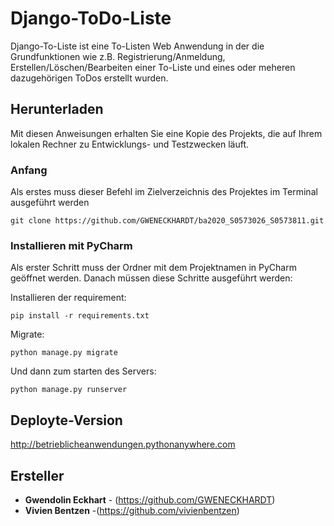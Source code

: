 # Django-ToDo-Liste 

Django-To-Liste ist eine To-Listen Web Anwendung in der die Grundfunktionen wie z.B. Registrierung/Anmeldung, Erstellen/Löschen/Bearbeiten einer 
To-Liste und eines oder meheren dazugehörigen ToDos erstellt wurden.

## Herunterladen

Mit diesen Anweisungen erhalten Sie eine Kopie des Projekts, die auf Ihrem lokalen Rechner zu Entwicklungs- und Testzwecken läuft. 

### Anfang

Als erstes muss dieser Befehl im Zielverzeichnis des Projektes im Terminal ausgeführt werden 
```
git clone https://github.com/GWENECKHARDT/ba2020_S0573026_S0573811.git
```

### Installieren mit PyCharm

Als erster Schritt muss der Ordner mit dem Projektnamen in PyCharm geöffnet werden. 
Danach müssen diese Schritte ausgeführt werden:

Installieren der requirement:

```
pip install -r requirements.txt
```

Migrate:

```
python manage.py migrate
```

Und dann zum starten des Servers:

```
python manage.py runserver
```

## Deployte-Version 

http://betrieblicheanwendungen.pythonanywhere.com

## Ersteller

* **Gwendolin Eckhart** - (https://github.com/GWENECKHARDT)
* **Vivien Bentzen** -(https://github.com/vivienbentzen)
